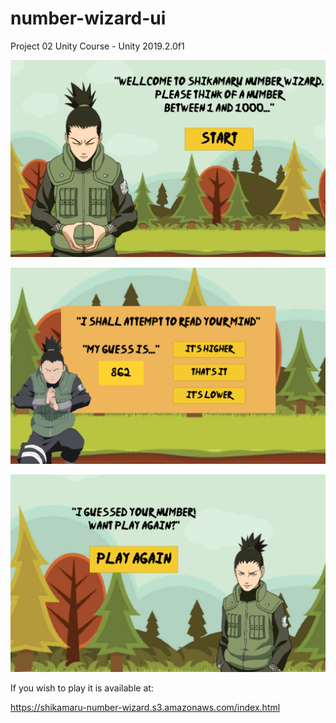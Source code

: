 # number-wizard-ui
Project 02 Unity Course - Unity 2019.2.0f1

![alt text](https://github.com/pedrobacchini/number-wizard-ui/blob/master/Assets/Sprites/Screen%20Shot%201.png)

![alt text](https://github.com/pedrobacchini/number-wizard-ui/blob/master/Assets/Sprites/Screen%20Shot%202.png)

![alt text](https://github.com/pedrobacchini/number-wizard-ui/blob/master/Assets/Sprites/Screen%20Shot%203.png)

If you wish to play it is available at:

https://shikamaru-number-wizard.s3.amazonaws.com/index.html
